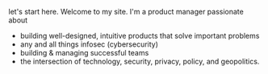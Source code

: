 let's start here.
Welcome to my site. I'm a product manager passionate about 
- building well-designed, intuitive products that solve important problems
- any and all things infosec (cybersecurity)
- building & managing successful teams
- the intersection of technology, security, privacy, policy, and geopolitics. 


